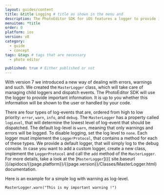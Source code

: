 ```yaml
---
layout: guides/content
title: &title Logging # title as shown in the menu and
description: The PhotoEditor SDK for iOS features a logger to provide important information to you and your users. Learn how to display or hide information.
menuitem: *title
order: 0
platform: ios
version: v8
category:
  - guide
  - concept
tags: &tags # tags that are necessary
  - photo editor

published: true # Either published or not
---
```



With version 7 we introduced a new way of dealing with errors, warnings and such.
We created the `MasterLogger` class, which will take care of managing child loggers and dispatch events.
The PhotoEditor SDK will use the logger to provide important information. It is up to you whether this information will be shown
to the user or handled by your code.

There are four types of log-events that are, ordered from high to low priority: `error`, `warn`, `info`, and `debug`.
The `MasterLogger` has a property called `logLevel`, that will determine the lowest level of log-event that should be dispatched.
The default log-level is `warn`, meaning that only warnings and errors will be logged. To disable logging, set the log level to `none`.
Each logger must implement the `LoggerProtocol`,
that contains a method for each of these types. We provide a default logger, that will simply log to the debug console.
In case you want to add a custom logger, create a new class, implement the `LoggerProtocol` and call the `add` method of the `MasterLogger`.
For more details, take a look at the [`MasterLogger`]({{ site.baseurl }}/apidocs/{{page.platform}}/{{page.version}}/Classes/MasterLogger.html) documentation.

Here is an example for a simple log with warning as log-level.

```MasterLogger.warn("This is my important warning !")```
